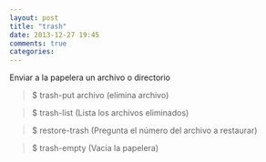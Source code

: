```yaml
---
layout: post
title: "trash"
date: 2013-12-27 19:45
comments: true
categories: 
---
```

Enviar a la papelera un archivo o directorio

>$ trash-put archivo (elimina archivo)

>$ trash-list (Lista los archivos eliminados)

>$ restore-trash (Pregunta el número del archivo a restaurar)

>$ trash-empty (Vacia la papelera)

